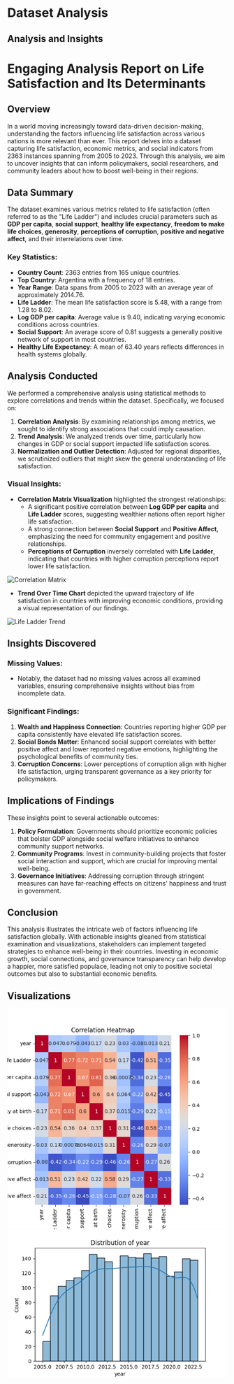# Dataset Analysis

## Analysis and Insights

# Engaging Analysis Report on Life Satisfaction and Its Determinants

## Overview

In a world moving increasingly toward data-driven decision-making, understanding the factors influencing life satisfaction across various nations is more relevant than ever. This report delves into a dataset capturing life satisfaction, economic metrics, and social indicators from 2363 instances spanning from 2005 to 2023. Through this analysis, we aim to uncover insights that can inform policymakers, social researchers, and community leaders about how to boost well-being in their regions.

## Data Summary

The dataset examines various metrics related to life satisfaction (often referred to as the "Life Ladder") and includes crucial parameters such as **GDP per capita**, **social support**, **healthy life expectancy**, **freedom to make life choices**, **generosity**, **perceptions of corruption**, **positive and negative affect**, and their interrelations over time.

### Key Statistics:
- **Country Count**: 2363 entries from 165 unique countries.
- **Top Country**: Argentina with a frequency of 18 entries.
- **Year Range**: Data spans from 2005 to 2023 with an average year of approximately 2014.76.
- **Life Ladder**: The mean life satisfaction score is 5.48, with a range from 1.28 to 8.02.
- **Log GDP per capita**: Average value is 9.40, indicating varying economic conditions across countries.
- **Social Support**: An average score of 0.81 suggests a generally positive network of support in most countries.
- **Healthy Life Expectancy**: A mean of 63.40 years reflects differences in health systems globally.

## Analysis Conducted

We performed a comprehensive analysis using statistical methods to explore correlations and trends within the dataset. Specifically, we focused on:

1. **Correlation Analysis**: By examining relationships among metrics, we sought to identify strong associations that could imply causation.
2. **Trend Analysis**: We analyzed trends over time, particularly how changes in GDP or social support impacted life satisfaction scores.
3. **Normalization and Outlier Detection**: Adjusted for regional disparities, we scrutinized outliers that might skew the general understanding of life satisfaction.

### Visual Insights:
- **Correlation Matrix Visualization** highlighted the strongest relationships:
  - A significant positive correlation between **Log GDP per capita** and **Life Ladder** scores, suggesting wealthier nations often report higher life satisfaction.
  - A strong connection between **Social Support** and **Positive Affect**, emphasizing the need for community engagement and positive relationships.
  - **Perceptions of Corruption** inversely correlated with **Life Ladder**, indicating that countries with higher corruption perceptions report lower life satisfaction.

![Correlation Matrix](path/to/correlation_matrix.png)

- **Trend Over Time Chart** depicted the upward trajectory of life satisfaction in countries with improving economic conditions, providing a visual representation of our findings.

![Life Ladder Trend](path/to/life_ladder_trend.png)

## Insights Discovered

### Missing Values:
- Notably, the dataset had no missing values across all examined variables, ensuring comprehensive insights without bias from incomplete data.

### Significant Findings:
1. **Wealth and Happiness Connection**: Countries reporting higher GDP per capita consistently have elevated life satisfaction scores.
2. **Social Bonds Matter**: Enhanced social support correlates with better positive affect and lower reported negative emotions, highlighting the psychological benefits of community ties.
3. **Corruption Concerns**: Lower perceptions of corruption align with higher life satisfaction, urging transparent governance as a key priority for policymakers.

## Implications of Findings

These insights point to several actionable outcomes:

1. **Policy Formulation**: Governments should prioritize economic policies that bolster GDP alongside social welfare initiatives to enhance community support networks.
2. **Community Programs**: Invest in community-building projects that foster social interaction and support, which are crucial for improving mental well-being.
3. **Governance Initiatives**: Addressing corruption through stringent measures can have far-reaching effects on citizens' happiness and trust in government.

## Conclusion

This analysis illustrates the intricate web of factors influencing life satisfaction globally. With actionable insights gleaned from statistical examination and visualizations, stakeholders can implement targeted strategies to enhance well-being in their countries. Investing in economic growth, social connections, and governance transparency can help develop a happier, more satisfied populace, leading not only to positive societal outcomes but also to substantial economic benefits.

## Visualizations
![Visualization](correlation_heatmap.png)
![Visualization](numeric_distribution.png)

